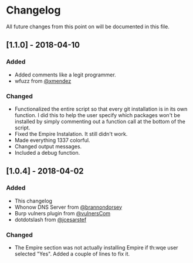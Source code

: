 # Changelog
All future changes from this point on will be documented in this file.

## [1.1.0] - 2018-04-10
### Added
- Added comments like a legit programmer.
- wfuzz from [@xmendez](https://github.com/xmendez/wfuzz)

### Changed
- Functionalized the entire script so that every git installation is in its own function. I did this to help the user specify which packages won't be installed by simply commenting out a function call at the bottom of the script.
- Fixed the Empire Instalation. It still didn't work.
- Made everything 1337 colorful. 
- Changed output messages.
- Included a debug function.

## [1.0.4] - 2018-04-02
### Added
- This changelog
- Whonow DNS Server from [@brannondorsey](https://github.com/brannondorsey)
- Burp vulners plugin from [@vulnersCom](https://github.com/vulnersCom)
- dotdotslash from [@jcesarstef](https://github.com/jcesarstef)

### Changed
- The Empire section was not actually installing Empire if th:wqe user selected "Yes". Added a couple of lines to fix it.
